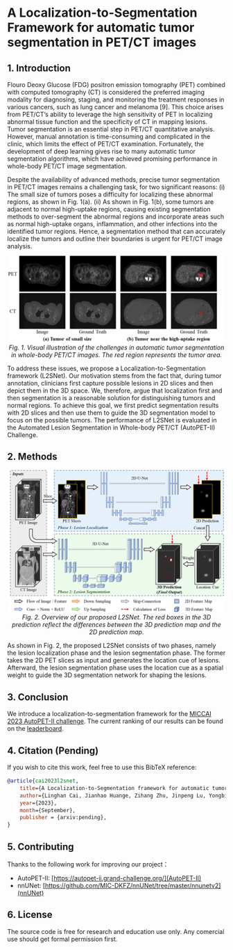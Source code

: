# A Localization-to-Segmentation Framework for automatic tumor segmentation in PET/CT images

## 1. Introduction

Flouro Deoxy Glucose (FDG) positron emission tomography (PET) combined with computed tomography (CT) is considered the preferred imaging modality for diagnosing, staging, and monitoring the treatment responses in various cancers, such as lung cancer and melanoma [9]. This choice arises from PET/CT’s ability to leverage the high sensitivity of PET in localizing abnormal tissue function and the specificity of CT in mapping lesions. Tumor segmentation is an essential step in PET/CT quantitative analysis. However, manual annotation is time-consuming and complicated in the clinic, which limits the effect of PET/CT examination. Fortunately, the development of deep learning gives rise to many automatic tumor segmentation algorithms, which have achieved promising performance in whole-body PET/CT image segmentation.

Despite the availability of advanced methods, precise tumor segmentation in PET/CT images remains a challenging task, for two significant reasons: (i) The small size of tumors poses a difficulty for localizing these abnormal regions, as shown in Fig. 1(a). (ii) As shown in Fig. 1(b), some tumors are adjacent to normal high-uptake regions, causing existing segmentation methods to over-segment the abnormal regions and incorporate areas such as normal high-uptake organs, inflammation, and other infections into the identified tumor regions. Hence, a segmentation method that can accurately localize the tumors and outline their boundaries is urgent for PET/CT image analysis.

<p align="center">
    <img src="imgs/challenges-in-automatic-tumor-segmentation.png"/> <br />
    <em> 
    Fig. 1. Visual illustration of the challenges in automatic tumor segmentation in whole-body PET/CT images. The red region represents the tumor area.
    </em>
</p>

To address these issues, we propose a Localization-to-Segmentation framework (L2SNet). Our motivation stems from the fact that, during tumor annotation, clinicians first capture possible lesions in 2D slices and then depict them in the 3D space. We, therefore, argue that localization first and then segmentation is a reasonable solution for distinguishing tumors and normal regions. To achieve this goal, we first predict segmentation results with 2D slices and then use them to guide the 3D segmentation model to focus on the possible tumors. The performance of L2SNet is evaluated in the Automated Lesion Segmentation in Whole-body PET/CT (AutoPET-II) Challenge.

## 2. Methods

<p align="center">
    <img src="imgs/network-structure.png"/> <br />
    <em> 
    Fig. 2. Overview of our proposed L2SNet. The red boxes in the 3D prediction reflect the differences between the 3D prediction map and the 2D prediction map.
    </em>
</p>

As shown in Fig. 2, the proposed L2SNet consists of two phases, namely the lesion localization phase and the lesion segmentation phase. The former takes the 2D PET slices as input and generates the location cue of lesions. Afterward, the lesion segmentation phase uses the location cue as a spatial weight to guide the 3D segmentation network for shaping the lesions.

## 3. Conclusion

We introduce a localization-to-segmentation framework for the [MICCAI 2023 AutoPET-II challenge](https://autopet-ii.grand-challenge.org/). The current ranking of our results can be found on the [leaderboard](https://autopet-ii.grand-challenge.org/evaluation/challenge/leaderboard/).

## 4. Citation (Pending)

If you wish to cite this work, feel free to use this BibTeX reference:

```bibtex
@article{cai2023l2snet,
    title={A Localization-to-Segmentation framework for automatic tumor segmentation in whole-body PET/CT images},
    author={Linghan Cai, Jianhao Huange, Zihang Zhu, Jinpeng Lu, Yongbing Zhang},
    year={2023},
    month={September},
    publisher = {arxiv:pending},
}
```

## 5. Contributing

Thanks to the following work for improving our project：
- AutoPET-II: [https://autopet-ii.grand-challenge.org/](AutoPET-II)
- nnUNet: [https://github.com/MIC-DKFZ/nnUNet/tree/master/nnunetv2](nnUNet)
  
## 6. License

The source code is free for research and education use only. Any comercial use should get formal permission first.
